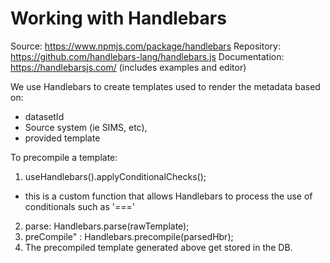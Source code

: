 # Working with Handlebars

Source: https://www.npmjs.com/package/handlebars
Repository: https://github.com/handlebars-lang/handlebars.js
Documentation: https://handlebarsjs.com/ (includes examples and editor)

We use Handlebars to create templates used to render the metadata based on:

- datasetId
- Source system (ie SIMS, etc),
- provided template

To precompile a template:

1.  useHandlebars().applyConditionalChecks();

- this is a custom function that allows Handlebars to process the use of conditionals such as '==='

2. parse: Handlebars.parse(rawTemplate);
3. preCompile" : Handlebars.precompile(parsedHbr);
4. The precompiled template generated above get stored in the DB.
